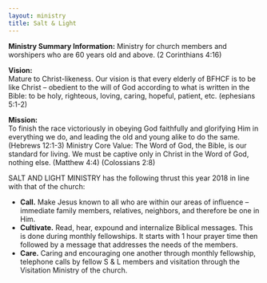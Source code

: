 ```yaml
---
layout: ministry
title: Salt & Light
---
```

 
**Ministry Summary Information:** 
Ministry for church members and worshipers
who are 60 years old and above. (2 Corinthians 4:16)

**Vision:**  
Mature to Christ-likeness. Our vision is that every elderly of
BFHCF is to be like Christ – obedient to the will of God according to what
is written in the Bible: to be holy, righteous, loving, caring, hopeful, patient,
etc. (ephesians 5:1-2)

**Mission:**   
To finish the race victoriously in obeying God faithfully and
glorifying Him in everything we do, and leading the old and young alike to
do the same. (Hebrews 12:1-3)
Ministry Core Value: The Word of God, the Bible, is our standard for living.
We must be captive only in Christ in the Word of God, nothing else. (Matthew
4:4) (Colossians 2:8)

SALT AND LIGHT MINISTRY has the following thrust this year 2018 in line
with that of the church:

- **Call.** Make Jesus known to all who are within our areas of influence – immediate
family members, relatives, neighbors, and therefore be one in Him.
- **Cultivate.** Read, hear, expound and internalize Biblical messages. This
is done during monthly fellowships. It starts with 1 hour prayer time then
followed by a message that addresses the needs of the members.
- **Care.** Caring and encouraging one another through monthly fellowship,
telephone calls by fellow S & L members and visitation through the Visitation
Ministry of the church.

